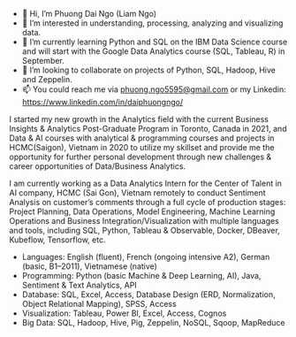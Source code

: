 - 👋 Hi, I’m Phuong Dai Ngo (Liam Ngo)
- 👀 I’m interested in understanding, processing, analyzing and visualizing data.
- 🌱 I’m currently learning Python and SQL on the IBM Data Science course and will start with the Google Data Analytics course (SQL, Tableau, R) in September.
- 💞️ I’m looking to collaborate on  projects of Python, SQL, Hadoop, Hive and Zeppelin.
- 📫 You could reach me via phuong.ngo5595@gmail.com or my Linkedin: https://www.linkedin.com/in/daiphuongngo/

I started my new growth in the Analytics field with the current Business Insights & Analytics Post-Graduate Program in Toronto, Canada in 2021, and Data & AI courses with analytical & programming courses and projects in HCMC(Saigon), Vietnam in 2020 to utilize my skillset and provide me the opportunity for further personal development through new challenges & career opportunities of Data/Business Analytics.

I am currently working as a Data Analytics Intern for the Center of Talent in AI company, HCMC (Sai Gon), Vietnam remotely to conduct Sentiment Analysis on customer’s comments through a full cycle of production stages: Project Planning, Data Operations, Model Engineering, Machine Learning Operations and Business Integration/Visualization with multiple languages and tools, including SQL, Python, Tableau & Observable, Docker, DBeaver, Kubeflow, Tensorflow, etc. 

- Languages:	English (fluent), French (ongoing intensive A2), German (basic, B1–2011), Vietnamese (native)
- Programming:	Python (basic Machine & Deep Learning, AI), Java, Sentiment & Text Analytics, API
- Database:	SQL, Excel, Access, Database Design (ERD, Normalization, Object Relational Mapping), SPSS, Access 
- Visualization: Tableau, Power BI, Excel, Access, Cognos 
- Big Data: SQL, Hadoop, Hive, Pig, Zeppelin, NoSQL, Sqoop, MapReduce

